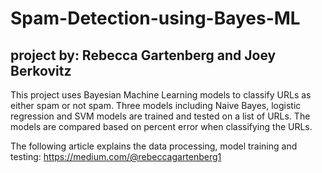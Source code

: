 # Spam-Detection-using-Bayes-ML
## project by: Rebecca Gartenberg and Joey Berkovitz

This project uses Bayesian Machine Learning models to classify URLs as either spam or not spam.
Three models including Naive Bayes, logistic regression and SVM models are trained and tested on a list of URLs.
The models are compared based on percent error when classifying the URLs.

The following article explains the data processing, model training and testing: https://medium.com/@rebeccagartenberg1
